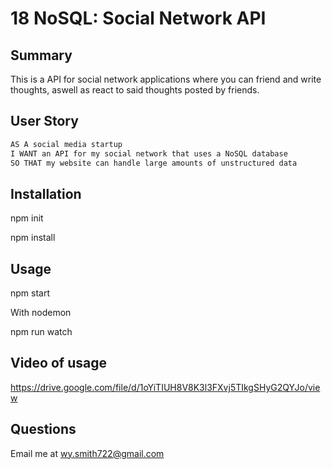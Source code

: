 # 18 NoSQL: Social Network API 

## Summary

This is a API for social network applications where you can friend and write thoughts, aswell as react to said thoughts posted by friends.

## User Story

```md
AS A social media startup
I WANT an API for my social network that uses a NoSQL database
SO THAT my website can handle large amounts of unstructured data
```

## Installation 

 npm init

 npm install

## Usage

 npm start

With nodemon 

 npm run watch

## Video of usage

https://drive.google.com/file/d/1oYiTIUH8V8K3l3FXvj5TIkgSHyG2QYJo/view

## Questions 

Email me at wy.smith722@gmail.com 
